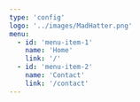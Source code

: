 ```yaml
---
type: 'config'
logo: '../images/MadHatter.png'
menu:
  - id: 'menu-item-1'
    name: 'Home'
    link: '/'
  - id: 'menu-item-2'
    name: 'Contact'
    link: '/contact'
---
```

